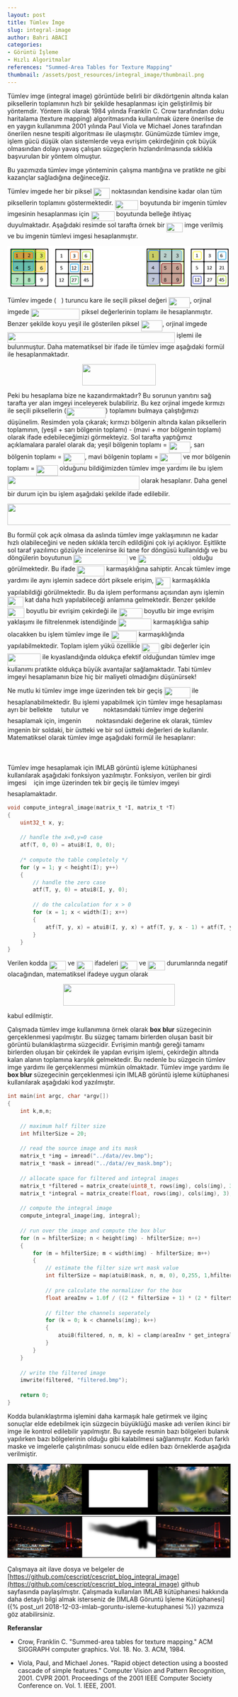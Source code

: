 ```yaml
---
layout: post
title: Tümlev İmge
slug: integral-image
author: Bahri ABACI
categories:
- Görüntü İşleme
- Hızlı Algoritmalar
references: "Summed-Area Tables for Texture Mapping"
thumbnail: /assets/post_resources/integral_image/thumbnail.png
---
```


Tümlev imge (integral image) görüntüde belirli bir dikdörtgenin altında kalan piksellerin toplamının hızlı bir şekilde hesaplanması için geliştirilmiş bir yöntemdir. Yöntem ilk olarak 1984 yılında Franklin C. Crow tarafından doku haritalama (texture mapping) algoritmasında kullanılmak üzere önerilse de en yaygın kullanımına 2001 yılında Paul Viola ve Michael Jones tarafından önerilen nesne tespiti algoritması ile ulaşmıştır. Günümüzde tümlev imge, işlem gücü düşük olan sistemlerde veya evrişim çekirdeğinin çok büyük olmasından dolayı yavaş çalışan süzgeçlerin hızlandırılmasında sıklıkla başvurulan bir yöntem olmuştur.

<!--more-->

Bu yazımızda tümlev imge yönteminin çalışma mantığına ve pratikte ne gibi kazançlar sağladığına değineceğiz. 

Tümlev imgede her bir piksel <img src="assets/post_resources/math//e660f3b58b414524ec6f827411021073.svg?invert_in_darkmode" align=middle width=36.52973609999999pt height=24.65753399999998pt/> noktasından kendisine kadar olan tüm piksellerin toplamını göstermektedir. <img src="assets/post_resources/math//dc0d766062f00b3bf4ff7af4097991d4.svg?invert_in_darkmode" align=middle width=52.83089789999999pt height=22.465723500000017pt/> boyutunda bir imgenin tümlev imgesinin hesaplanması için <img src="assets/post_resources/math//dc0d766062f00b3bf4ff7af4097991d4.svg?invert_in_darkmode" align=middle width=52.83089789999999pt height=22.465723500000017pt/> boyutunda belleğe ihtiyaç duyulmaktadır. Aşağıdaki resimde sol tarafta örnek bir <img src="assets/post_resources/math//46e42d6ebfb1f8b50fe3a47153d01cd2.svg?invert_in_darkmode" align=middle width=36.52961069999999pt height=21.18721440000001pt/> imge verilmiş ve bu imgenin tümlevi imgesi hesaplanmıştır.

![tümlev imge][integral_image_colored]

Tümlev imgede (<img src="assets/post_resources/math//2f118ee06d05f3c2d98361d9c30e38ce.svg?invert_in_darkmode" align=middle width=11.889314249999991pt height=22.465723500000017pt/>) turuncu kare ile seçili piksel değeri <img src="assets/post_resources/math//e36dc42ffcaa8be46f25fbe9a080444b.svg?invert_in_darkmode" align=middle width=48.41904704999999pt height=24.65753399999998pt/>, orjinal imgede <img src="assets/post_resources/math//782ff771bc72fd0778dd59085a0ca453.svg?invert_in_darkmode" align=middle width=110.18259284999999pt height=24.65753399999998pt/> piksel değerlerinin toplamı ile hesaplanmıştır. Benzer şekilde koyu yeşil ile gösterilen piksel <img src="assets/post_resources/math//da5e83ded5a0c25a0fb05ea9b85eb79c.svg?invert_in_darkmode" align=middle width=48.41904704999999pt height=24.65753399999998pt/>, orjinal imgede <img src="assets/post_resources/math//7610356f30ed109e883b3dd619caa0f5.svg?invert_in_darkmode" align=middle width=378.03604574999997pt height=24.65753399999998pt/> işlemi ile bulunmuştur. Daha matematiksel bir ifade ile tümlev imge aşağıdaki formül ile hesaplanmaktadır.

<p align="center"><img src="assets/post_resources/math//8dc082d2a0b5d66e7260f261245cef0f.svg?invert_in_darkmode" align=middle width=166.89137684999997pt height=47.91110114999999pt/></p>
Peki bu hesaplama bize ne kazandırmaktadır? Bu sorunun yanıtını sağ tarafta yer alan imgeyi inceleyerek bulabiliriz. Bu kez orjinal imgede kırmızı ile seçili piksellerin (<img src="assets/post_resources/math//0afc272293f1b15f6204afbc9da70f9c.svg?invert_in_darkmode" align=middle width=88.88096249999998pt height=24.65753399999998pt/>) toplamını bulmaya çalıştığımızı düşünelim. Resimden yola çıkarak; kırmızı bölgenin altında kalan piksellerin toplamının, (yeşil + sarı bölgenin toplamı) - (mavi + mor bölgenin toplamı) olarak ifade edebileceğimizi görmekteyiz. Sol tarafta yaptığımız açıklamalara paralel olarak da; yeşil bölgenin toplamı = <img src="assets/post_resources/math//c99990693eb0fe9832b429f33ca78319.svg?invert_in_darkmode" align=middle width=48.41904704999999pt height=24.65753399999998pt/>, sarı bölgenin toplamı = <img src="assets/post_resources/math//9bc44af670873a715071dfe333c8b49b.svg?invert_in_darkmode" align=middle width=48.41904704999999pt height=24.65753399999998pt/>, mavi bölgenin toplamı = <img src="assets/post_resources/math//6aebc77ca6d2eb9b37c2801f2a0176cd.svg?invert_in_darkmode" align=middle width=48.41904704999999pt height=24.65753399999998pt/> ve mor bölgenin toplamı = <img src="assets/post_resources/math//d89032604ec150d3118e04ea522bdb95.svg?invert_in_darkmode" align=middle width=48.41904704999999pt height=24.65753399999998pt/> olduğunu bildiğimizden tümlev imge yardımı ile bu işlem <img src="assets/post_resources/math//9691f16de2a3ff25a8bd7bf90327f305.svg?invert_in_darkmode" align=middle width=297.71307885pt height=31.36100879999999pt/> olarak hesaplanır. Daha genel bir durum için bu işlem aşağıdaki şekilde ifade edilebilir.

<p align="center"><img src="assets/post_resources/math//2fd806ec5310f8a30c3d1d3c0ed66942.svg?invert_in_darkmode" align=middle width=557.5193151pt height=47.91110114999999pt/></p>

Bu formül çok açık olmasa da aslında tümlev imge yaklaşımının ne kadar hızlı olabileceğini ve neden sıklıkla tercih edildiğini çok iyi açıklıyor. Eşitlikte sol taraf yazılımcı gözüyle incelenirse iki tane for döngüsü kullanıldığı ve bu döngülerin boyutunun <img src="assets/post_resources/math//7a95aa42eb2c53b056ed72b411d4efda.svg?invert_in_darkmode" align=middle width=122.21431034999999pt height=22.465723500000017pt/> ve <img src="assets/post_resources/math//3a1de962b39163a09a650a7176c625f7.svg?invert_in_darkmode" align=middle width=119.1684318pt height=22.465723500000017pt/> olduğu görülmektedir. Bu ifade <img src="assets/post_resources/math//787832ac2058cd43cfd2984ccb180437.svg?invert_in_darkmode" align=middle width=62.11847729999999pt height=24.65753399999998pt/> karmaşıklığına sahiptir. Ancak tümlev imge yardımı ile aynı işlemin sadece dört piksele erişim, <img src="assets/post_resources/math//1e2f931ee6c0b8e7a51a7b0d123d514f.svg?invert_in_darkmode" align=middle width=34.00006829999999pt height=24.65753399999998pt/> karmaşıklıkla yapılabildiği görülmektedir. Bu da işlem performansı açısından aynı işlemin <img src="assets/post_resources/math//9870c88e7cf098ca132e9c9134f2a442.svg?invert_in_darkmode" align=middle width=35.51572364999999pt height=22.465723500000017pt/> kat daha hızlı yapılabileceği anlamına gelmektedir.
Benzer şekilde <img src="assets/post_resources/math//649b7f492ffd7b6c6f42429f3fe29451.svg?invert_in_darkmode" align=middle width=38.24192129999999pt height=22.831056599999986pt/> boyutlu bir evrişim çekirdeği ile <img src="assets/post_resources/math//dc0d766062f00b3bf4ff7af4097991d4.svg?invert_in_darkmode" align=middle width=52.83089789999999pt height=22.465723500000017pt/> boyutlu bir imge evrişim yaklaşımı ile filtrelenmek istendiğinde <img src="assets/post_resources/math//6667de67275b90027967e1cec1e51966.svg?invert_in_darkmode" align=middle width=74.97036524999999pt height=26.76175259999998pt/> karmaşıklığıa sahip olacakken bu işlem tümlev imge ile <img src="assets/post_resources/math//8599389c4762b742e7af1c293135bf1d.svg?invert_in_darkmode" align=middle width=58.52054174999999pt height=24.65753399999998pt/> karmaşıklığında yapılabilmektedir. Toplam işlem yükü özellikle <img src="assets/post_resources/math//e6f36f14a108f8da14c08abfb7c9a944.svg?invert_in_darkmode" align=middle width=39.21220214999999pt height=22.831056599999986pt/> gibi değerler için <img src="assets/post_resources/math//6667de67275b90027967e1cec1e51966.svg?invert_in_darkmode" align=middle width=74.97036524999999pt height=26.76175259999998pt/> ile kıyaslandığında oldukça efektif olduğundan tümlev imge kullanımı pratikte oldukça büyük avantajlar sağlamaktadır. Tabi tümlev imgeyi hesaplamanın bize hiç bir maliyeti olmadığını düşünürsek!


Ne mutlu ki tümlev imge imge üzerinden tek bir geçiş <img src="assets/post_resources/math//8599389c4762b742e7af1c293135bf1d.svg?invert_in_darkmode" align=middle width=58.52054174999999pt height=24.65753399999998pt/> ile hesaplanabilmektedir. Bu işlemi yapabilmek için tümlev imge hesaplaması ayrı bir bellekte <img src="assets/post_resources/math//2f118ee06d05f3c2d98361d9c30e38ce.svg?invert_in_darkmode" align=middle width=11.889314249999991pt height=22.465723500000017pt/> tutulur ve <img src="assets/post_resources/math//0acac2a2d5d05a8394e21a70a71041b4.svg?invert_in_darkmode" align=middle width=25.350096749999988pt height=14.15524440000002pt/> noktasındaki tümlev imge değerini hesaplamak için, imgenin <img src="assets/post_resources/math//0acac2a2d5d05a8394e21a70a71041b4.svg?invert_in_darkmode" align=middle width=25.350096749999988pt height=14.15524440000002pt/> noktasındaki değerine ek olarak, tümlev imgenin bir soldaki, bir üstteki ve bir sol üstteki değerleri de kullanılır. Matematiksel olarak tümlev imge aşağıdaki formül ile hesaplanır:
<p align="center"><img src="assets/post_resources/math//2816556a5012c06954f8b1e910aed4c8.svg?invert_in_darkmode" align=middle width=442.1835693pt height=16.438356pt/></p>

Tümlev imge hesaplamak için IMLAB görüntü işleme kütüphanesi kullanılarak aşağıdaki fonksiyon yazılmıştır. Fonksiyon, verilen bir girdi imgesi <img src="assets/post_resources/math//21fd4e8eecd6bdf1a4d3d6bd1fb8d733.svg?invert_in_darkmode" align=middle width=8.515988249999989pt height=22.465723500000017pt/> için imge üzerinden tek bir geçiş ile tümlev imgeyi <img src="assets/post_resources/math//2f118ee06d05f3c2d98361d9c30e38ce.svg?invert_in_darkmode" align=middle width=11.889314249999991pt height=22.465723500000017pt/> hesaplamaktadır.

```c
void compute_integral_image(matrix_t *I, matrix_t *T)
{
    uint32_t x, y;

    // handle the x=0,y=0 case
    atf(T, 0, 0) = atui8(I, 0, 0);
    
    /* compute the table completely */
    for (y = 1; y < height(I); y++)
    {
        // handle the zero case
        atf(T, y, 0) = atui8(I, y, 0);

        // do the calculation for x > 0
        for (x = 1; x < width(I); x++)
        {
            atf(T, y, x) = atui8(I, y, x) + atf(T, y, x - 1) + atf(T, y - 1, x) - atf(T, y - 1, x - 1);
        }
    }
}
```
Verilen kodda <img src="assets/post_resources/math//6e2a027fd5d65c9f49f111b1fa539e7a.svg?invert_in_darkmode" align=middle width=37.70538914999999pt height=21.18721440000001pt/> ve <img src="assets/post_resources/math//ae6230e5e2730e024609c8c96a9094a7.svg?invert_in_darkmode" align=middle width=36.95960729999999pt height=21.18721440000001pt/> ifadeleri <img src="assets/post_resources/math//8436d02a042a1eec745015a5801fc1a0.svg?invert_in_darkmode" align=middle width=39.53182859999999pt height=21.18721440000001pt/> ve <img src="assets/post_resources/math//a42b1c71ca6ab3bfc0e416ac9b587993.svg?invert_in_darkmode" align=middle width=38.78604674999999pt height=21.18721440000001pt/> durumlarında negatif olacağından, matematiksel ifadeye uygun olarak 

<p align="center"><img src="assets/post_resources/math//9ab2b8055a804cbff5500c3ac679bd6f.svg?invert_in_darkmode" align=middle width=252.79645709999997pt height=49.315569599999996pt/></p> kabul edilmiştir.

Çalışmada tümlev imge kullanımına örnek olarak **box blur** süzegecinin gerçeklenmesi yapılmıştır. Bu süzgeç tamamı birlerden oluşan basit bir görüntü bulanıklaştırma süzgecidir. Evrişimin mantığı gereği tamamı birlerden oluşan bir çekirdek ile yapılan evrişim işlemi, çekirdeğin altında kalan alanın toplamına karşılık gelmektedir. Bu nedenle bu süzgecin tümlev imge yardımı ile gerçeklenmesi mümkün olmaktadır. Tümlev imge yardımı ile **box blur** süzegecinin gerçeklenmesi için IMLAB görüntü işleme kütüphanesi kullanılarak aşağıdaki kod yazılmıştır.

```c
int main(int argc, char *argv[]) 
{
    int k,m,n;

    // maximum half filter size
    int hfilterSize = 20;

    // read the source image and its mask
    matrix_t *img = imread("../data//ev.bmp");
    matrix_t *mask = imread("../data//ev_mask.bmp");

    // allocate space for filtered and integral images
    matrix_t *filtered = matrix_create(uint8_t, rows(img), cols(img), 3);
    matrix_t *integral = matrix_create(float, rows(img), cols(img), 3);

    // compute the integral image
    compute_integral_image(img, integral);

    // run over the image and compute the box blur
    for (n = hfilterSize; n < height(img) - hfilterSize; n++)
    {
        for (m = hfilterSize; m < width(img) - hfilterSize; m++)
        {
            // estimate the filter size wrt mask value
            int filterSize = map(atui8(mask, n, m, 0), 0,255, 1,hfilterSize);

            // pre calculate the normalizer for the box
            float areaInv = 1.0f / ((2 * filterSize + 1) * (2 * filterSize + 1));

            // filter the channels seperately
            for (k = 0; k < channels(img); k++)
            {
                atui8(filtered, n, m, k) = clamp(areaInv * get_integral(integral, m - filterSize, n - filterSize, m + filterSize, n + filterSize, k), 0, 255);
            }
        }
    }

    // write the filtered image
    imwrite(filtered, "filtered.bmp");

    return 0;
}
```

Kodda bulanıklaştırma işlemini daha karmaşık hale getirmek ve ilginç sonuçlar elde edebilmek için süzgecin büyüklüğü maske adı verilen ikinci bir imge ile kontrol edilebilir yapılmıştır. Bu sayede resmin bazı bölgeleri bulanık yapılırken bazı bölgelerinin olduğu gibi kalabilmesi sağlanmıştır.
Kodun farklı maske ve imgelerle çalıştırılması sonucu elde edilen bazı örneklerde aşağıda verilmiştir.

![tümlev imge filtre uygulaması][integral_image_sample1]
![tümlev imge filtre uygulaması][integral_image_sample2]

Çalışmaya ait ilave dosya ve belgeler de [https://github.com/cescript/cescript_blog_integral_image](https://github.com/cescript/cescript_blog_integral_image) github sayfasında paylaşılmıştır. Çalışmada kullanılan IMLAB kütüphanesi hakkında daha detaylı bilgi almak isterseniz de [IMLAB Göruntü İşleme Kütüphanesi]({% post_url 2018-12-03-imlab-goruntu-isleme-kutuphanesi %}) yazımıza göz atabilirsiniz.

**Referanslar**
* Crow, Franklin C. "Summed-area tables for texture mapping." ACM SIGGRAPH computer graphics. Vol. 18. No. 3. ACM, 1984.

* Viola, Paul, and Michael Jones. "Rapid object detection using a boosted cascade of simple features." Computer Vision and Pattern Recognition, 2001. CVPR 2001. Proceedings of the 2001 IEEE Computer Society Conference on. Vol. 1. IEEE, 2001.

[RESOURCES]: # (List of the resources used by the blog post)
[integral_image_colored]: /assets/post_resources/integral_image/summed_arear_table_rects_with_colors.png
[integral_image_sample1]: /assets/post_resources/integral_image/ev_box_blur.png
[integral_image_sample2]: /assets/post_resources/integral_image/istanbul_bogazi.png